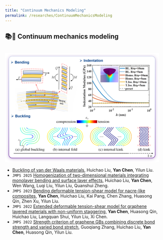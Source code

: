 ```yaml
---
title: "Continuum Mechanics Modeling"
permalink: /researches/ContinuumMechanicsModeling
---
```


## 📚📐 Continuum mechanics modeling
<br/><img src='/images/projects/ContinuumMechanics.png'>


- [Buckling of van der Waals materials](), Huichao Liu, **Yan Chen**, Yilun Liu.
- ``JMPS 2025`` [Homogenization of two-dimensional materials integrating monolayer bending and surface layer effects](https://www.sciencedirect.com/science/article/pii/S0022509624003776), Huichao Liu, **Yan Chen**, Wen Wang, Luqi Liu, Yilun Liu, Quanshui Zheng.
- `JMPS 2023` [Bending deformable tension-shear model for nacre-like composites](https://www.sciencedirect.com/science/article/pii/S002250962200309X), **Yan Chen**, Huichao Liu, Kai Pang, Chen Zhang, Huasong Qin, Zhen Xu, Yilun Liu.
- ``JMPS 2022`` [Extended deformable tension-shear model for graphene layered materials with non-uniform staggering](https://www.sciencedirect.com/science/article/pii/S0022509621003409), **Yan Chen**, Huasong Qin, Huichao Liu, Langquan Shui, Yilun Liu, Xi Chen.
- ``JMPS 2022`` [Strength criterion of graphene GBs combining discrete bond
strength and varied bond stretch](https://www.sciencedirect.com/science/article/pii/S0022509622002575), Guoqiang Zhang, Huichao Liu, **Yan Chen**, Huasong Qin, Yilun Liu.

